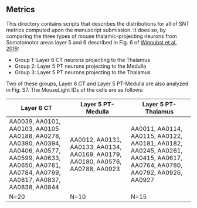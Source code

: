 ## Metrics

This directory contains scripts that describes the distributions for all of SNT metrics computed upon the manuscript submission. It does so, by comparing the three types of mouse thalamic-projecting neurons from Somatomotor areas layer 5 and 6 described in Fig. 6 of [Winnubst et al. 2019](https://pubmed.ncbi.nlm.nih.gov/31495573/):

- Group 1: Layer 6 CT neurons projecting to the Thalamus
- Group 2: Layer 5 PT neurons projecting to the Medulla 
- Group 3: Layer 5 PT neurons projecting to the Thalamus

Two of these groups, Layer 6 CT and Layer 5 PT-Medulla are also analyzed in Fig. S7. The MouseLight IDs of the cells are as follows:

| Layer 6 CT                                                                                                                                                                 | Layer 5 PT-Medulla                                                                   | Layer 5 PT-Thalamus                                                                                                             |
|----------------------------------------------------------------------------------------------------------------------------------------------------------------------------|--------------------------------------------------------------------------------------|---------------------------------------------------------------------------------------------------------------------------------|
| AA0039, AA0101, AA0103, AA0105<br>AA0188, AA0278, AA0390, AA0394,<br>AA0406, AA0577, AA0599, AA0633, <br>AA0650, AA0781, AA0784, AA0799,<br>AA0817, AA0837, AA0838, AA0844 | AA0012, AA0131, AA0133, AA0134,<br>AA0169, AA0179, AA0180, AA0576,<br>AA0788, AA0923 | AA0011, AA0114, AA0115, AA0122,<br>AA0181, AA0182, AA0245, AA0261,<br>AA0415, AA0617, AA0764, AA0780,<br>AA0792, AA0926, AA0927 |
| N=20                                                                                                                                                                       | N=10                                                                                 | N=15                                                                                                                            |
